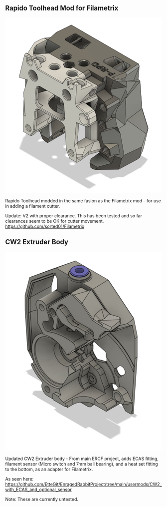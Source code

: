 ## Rapido Toolhead Mod for Filametrix
![Toolhead](https://github.com/Praesil/Fliametrix_Mods/blob/main/Rapido%20Toolhead/Rapido%20Toolhead%20v2.png)

Rapido Toolhead modded in the same fasion as the Filametrix mod - for use in adding a filament cutter.

Update:  V2 with proper clearance.  This has been tested and so far clearances seem to be OK for cutter movement.
https://github.com/sorted01/Filametrix

## CW2 Extruder Body
![CW2](https://github.com/Praesil/Fliametrix_Mods/blob/main/CW2-%20ECAS%2C%20Sensor%2C%20Filametrix/CW2%20Body%20v2.png)

Updated CW2 Extruder body - From main ERCF project, adds ECAS fitting, filament sensor (Micro switch and 7mm ball bearing), and a heat set fitting to the bottom, as an adapter for Filametrix.

As seen here:
https://github.com/EtteGit/EnragedRabbitProject/tree/main/usermods/CW2_with_ECAS_and_optional_sensor

Note:  These are currently untested.  

